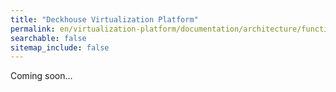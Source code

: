 ```yaml
---
title: "Deckhouse Virtualization Platform"
permalink: en/virtualization-platform/documentation/architecture/functional-specifications.html
searchable: false
sitemap_include: false
---
```


Coming soon...
